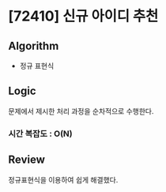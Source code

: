 # [72410] 신규 아이디 추천

## Algorithm

- 정규 표현식

## Logic

문제에서 제시한 처리 과정을 순차적으로 수행한다.

### 시간 복잡도 : O(N)

## Review

정규표현식을 이용하여 쉽게 해결했다.